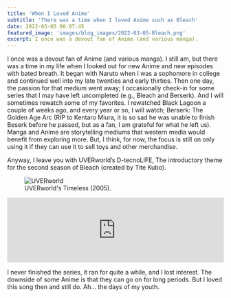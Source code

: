 ```yaml
---
title: 'When I Loved Anime'
subtitle: 'There was a time when I loved Anime such as Bleach'
date: 2022-03-05 00:07:45
featured_image: 'images/blog_images/2022-03-05-Bleach.png'
excerpt: I once was a devout fan of Anime (and various manga).
---
```


I once was a devout fan of Anime (and various manga). I still am, but there was a time in my life when I looked out for new Anime and new episodes with bated breath. It began with Naruto when I was a sophomore in college and continued well into my late twenties and early thirties. Then one day, the passion for that medium went away; I occasionally check-in for some series that I may have left uncompleted (e.g., Bleach and Berserk). And I will sometimes rewatch some of my favorites. I rewatched Black Lagoon a couple of weeks ago, and every year or so, I will watch; Berserk: The Golden Age Arc (RIP to Kentaro Miura, it is so sad he was unable to finish Beserk before he passed, but as a fan, I am grateful for what he left us). Manga and Anime are storytelling mediums that western media would benefit from exploring more. But, I think, for now, the focus is still on only using it if they can use it to sell toys and other merchandise. 

Anyway, I leave you with UVERworld’s D-tecnoLIFE, The introductory theme for the second season of Bleach (created by Tite Kubo). 

<figure>
  <img src="{{site.url}}https://github.com/butames/butames.github.io/blob/main/images/blog_images/2022-03-05-Uverworld.png" alt="UVERworld"/>
  <figcaption>UVERworld's Timeless (2005).</figcaption>
</figure>

<iframe allow="autoplay *; encrypted-media *;" frameborder="0" height="150" style="width:100%;max-width:660px;overflow:hidden;background:transparent;" sandbox="allow-forms allow-popups allow-same-origin allow-scripts allow-storage-access-by-user-activation allow-top-navigation-by-user-activation" src="https://embed.music.apple.com/us/album/d-tecnolife/1538966057?i=1538966061"></iframe>

I never finished the series, it ran for quite a while, and I lost interest. The downside of some Anime is that they can go on for long periods. But I loved this song then and still do. Ah... the days of my youth. 
